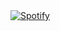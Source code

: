 ### 

&nbsp; <br> [![Spotify](https://spotify-recently-played-readme.vercel.app/api?user=314ubqcugkircvgbrbc6xtltvpye&unique=1)](https://open.spotify.com/user/314ubqcugkircvgbrbc6xtltvpye)
